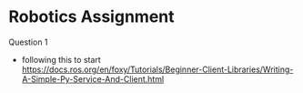 # Robotics Assignment 

Question 1
- following this to start  
https://docs.ros.org/en/foxy/Tutorials/Beginner-Client-Libraries/Writing-A-Simple-Py-Service-And-Client.html
